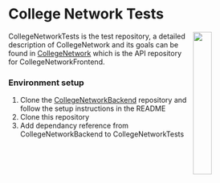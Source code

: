 # College Network Tests
<a href="(https://github.com/Extiriority/CollegeNetworkBackend"><img align="right" src="https://catalog.app.fhict.nl/images/menuGlobal.svg" width=27%></a>

CollegeNetworkTests is the test repository,
a detailed description of CollegeNetwork and its goals can be found in
[CollegeNetwork](https://github.com/Extiriority/CollegeNetworkBackend) which is the API repository
for CollegeNetworkFrontend.

### Environment setup

1. Clone the [CollegeNetworkBackend](https://github.com/Extiriority/CollegeNetworkBackend) repository and
follow the setup instructions in the README
2. Clone this repository
3. Add dependancy reference from CollegeNetworkBackend to CollegeNetworkTests
